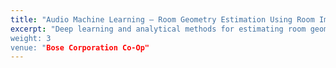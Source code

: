 ```yaml
---
title: "Audio Machine Learning – Room Geometry Estimation Using Room Impulse Response (RIR)"
excerpt: "Deep learning and analytical methods for estimating room geometry from Room Impulse Responses (RIR) in realistic acoustic environments
weight: 3
venue: "Bose Corporation Co-Op"
---
```



